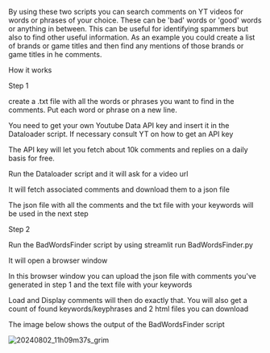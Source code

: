 By using these two scripts you can search comments on YT videos for words or phrases of your choice. These can be 'bad' words or 'good' words or anything in between. This can be useful for identifying spammers but also to find other useful information. As an example you could create a list of brands or game titles and then find any mentions of those brands or game titles in he comments.

How it works

Step 1

create a .txt file with all the words or phrases you want to find in the comments. Put each word or phrase on a new line.


You need to get your own Youtube Data API key and insert it in the Dataloader script. If necessary consult YT on how to get an API key

The API key will let you fetch about 10k comments and replies on a daily basis for free.


Run the Dataloader script and it will ask for a video url


It will fetch associated comments and download them to a json file

The json file with all the comments and the txt file with your keywords will be used in the next step

Step 2

Run the BadWordsFinder script by using streamlit run BadWordsFinder.py

It will open a browser window

In this browser window you can upload the json file with comments you've generated in step 1 and the text file with your keywords

Load and Display comments will then do exactly that. You will also get a count of found keywords/keyphrases
and 2 html files you can download

The image below shows the output of the BadWordsFinder script



![20240802_11h09m37s_grim](https://github.com/user-attachments/assets/e9cff923-c3e5-434b-8f9c-bfdf84741da8)







